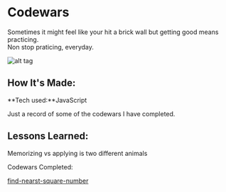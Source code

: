 # Codewars

Sometimes it might feel like your hit a brick wall but getting good means practicing. 
</br>Non stop praticing, everyday. 



![alt tag](https://media.giphy.com/media/J0nJNHnnukpJm/giphy.gif)

## How It's Made:

**Tech used:**JavaScript

Just a record of some of the codewars I have completed.

## Lessons Learned:

Memorizing vs applying is two different animals

Codewars Completed:

[find-nearst-square-number](https://www.codewars.com/kata/5a805d8cafa10f8b930005ba/)

